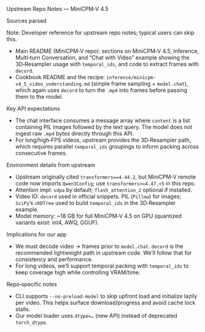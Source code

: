 Upstream Repo Notes — MiniCPM‑V 4.5

Sources parsed

Note: Developer reference for upstream repo notes; typical users can skip this.

- Main README (MiniCPM‑V repo): sections on MiniCPM‑V 4.5, Inference, Multi‑turn Conversation, and “Chat with Video” example showing the 3D‑Resampler usage with `temporal_ids`, and code to extract frames with `decord`.
- Cookbook README and the recipe: `inference/minicpm-v4_5_video_understanding.md` (simple frame sampling + `model.chat`), which again uses `decord` to turn the `.mp4` into frames before passing them to the model.

Key API expectations

- The chat interface consumes a message array where `content` is a list containing PIL images followed by the text query. The model does not ingest raw `.mp4` bytes directly through this API.
- For long/high‑FPS videos, upstream provides the 3D‑Resampler path, which requires parallel `temporal_ids` groupings to inform packing across consecutive frames.

Environment details from upstream

- Upstream originally cited `transformers==4.44.2`, but MiniCPM‑V remote code now imports `Qwen3Config`; use `transformers>=4.47,<5` in this repo.
- Attention impl: `sdpa` by default; `flash_attention_2` optional if installed.
- Video IO: `decord` used in official snippets. PIL (`Pillow`) for images; `SciPy`’s `cKDTree` used to build `temporal_ids` in the 3D‑Resampler example.
- Model memory: ~18 GB for full MiniCPM‑V 4.5 on GPU (quantized variants exist: int4, AWQ, GGUF).

Implications for our app

- We must decode video → frames prior to `model.chat`. `decord` is the recommended lightweight path in upstream code. We’ll follow that for consistency and performance.
- For long videos, we’ll support temporal packing with `temporal_ids` to keep coverage high while controlling VRAM/time.

Repo‑specific notes

- CLI supports `--no-preload-model` to skip upfront load and initialize lazily per video. This helps surface download/progress and avoid cache lock stalls.
- Our model loader uses `dtype=…` (new API) instead of deprecated `torch_dtype`.
